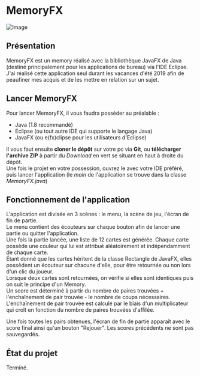 # MemoryFX

![Image](https://legertristan.github.io/Site/images/memoryFX_visuel.png)

## Présentation

MemoryFX est un memory réalisé avec la bibliothèque JavaFX de Java (destiné principalement pour les applications de bureau) via l'IDE Eclipse.
J'ai réalisé cette application seul durant les vacances d'été 2019 afin de peaufiner mes acquis et de les mettre en relation sur un sujet.

## Lancer MemoryFX

Pour lancer MemoryFX, il vous faudra posséder au préalable :

* Java (1.8 recommandé)
* Eclipse (ou tout autre IDE qui supporte le langage Java)
* JavaFX (ou e(fx)clipse pour les utilisateurs d'Eclipse)

Il vous faut ensuite **cloner le dépôt** sur votre pc via **Git**, ou **télécharger l'archive ZIP** à partir du *Download* en vert se situant en haut à droite du dépôt.  
Une fois le projet en votre possession, ouvrez le avec votre IDE préféré, puis lancer l'application (le *main* de l'application se trouve dans la classe *MemoryFX.java*)


## Fonctionnement de l'application

L'application est divisée en 3 scènes : le menu, la scène de jeu, l'écran de fin de partie.  
Le menu contient des écouteurs sur chaque bouton afin de lancer une partie ou quitter l'application.  
Une fois la partie lancée, une liste de 12 cartes est générée. Chaque carte possède une couleur qui lui est attribué aléatoirement et indépendamment de chaque carte.  
Étant donné que les cartes héritent de la classe Rectangle de JavaFX, elles possèdent un écouteur sur chacune d'elle, pour être retournée ou non lors d'un clic du joueur.  
Lorsque deux cartes sont retournées, on vérifie si elles sont identiques puis on suit le principe d'un Memory.  
Un score est déterminé à partir du nombre de paires trouvées + l'enchaînement de pair trouvée - le nombre de coups nécessaires.  
L'enchaînement de pair trouvée est calculé par le biais d'un multiplicateur qui croît en fonction du nombre de paires trouvées d'affilée.

Une fois toutes les pairs obtenues, l'écran de fin de partie apparaît avec le score final ainsi qu'un bouton "Rejouer".
Les scores précédents ne sont pas sauvegardés.

## État du projet

Terminé.
